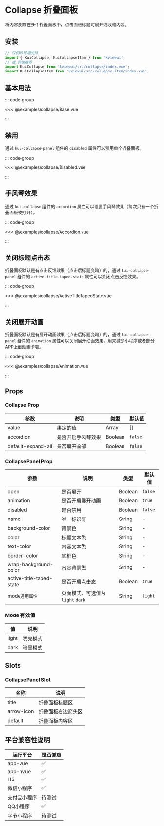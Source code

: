 # Collapse 折叠面板

将内容放置在多个折叠面板中，点击面板标题可展开或收缩内容。

<!--@include: ./tips/introduce.md-->

<TipsIntroduce />

## 安装
```ts
// 仅仅H5环境支持
import { KuiCollapse, KuiCollapseItem } from 'kviewui';
// 或 跨端推荐
import KuiCollapse from 'kviewui/src/collapse/index.vue';
import KuiCollapseItem from 'kviewui/src/collapse-item/index.vue';
```

## 基本用法

<!-- <show-code com-type="collapse" com-show-type="base" /> -->
::: code-group

<<< @/examples/collapse/Base.vue

:::

## 禁用

通过 `kui-collapse-panel` 组件的 `disabled` 属性可以禁用单个折叠面板。

<!-- <show-code com-type="collapse" com-show-type="disabled" /> -->
::: code-group

<<< @/examples/collapse/Disabled.vue

:::

## 手风琴效果

通过 `kui-collapse` 组件的 `accordion` 属性可以设置手风琴效果（每次只有一个折叠面板被打开）。

<!-- <show-code com-type="collapse" com-show-type="accordion" /> -->
::: code-group

<<< @/examples/collapse/Accordion.vue

:::

## 关闭标题点击态

折叠面板默认是有点击反馈效果（点击后标题变暗）的，通过 `kui-collapse-panel` 组件的 `active-title-taped-state` 属性可以关闭点击反馈效果。

<!-- <show-code com-type="collapse" com-show-type="taped-state" /> -->
::: code-group

<<< @/examples/collapse/ActiveTitleTapedState.vue

:::

## 关闭展开动画

折叠面板默认是有展开动画效果（点击后标题变暗）的，通过 `kui-collapse-panel` 组件的 `animation` 属性可以关闭展开动画效果，用来减少小程序或者部分APP上面动画卡顿。

<!-- <show-code com-type="collapse" com-show-type="animation" /> -->
::: code-group

<<< @/examples/collapse/Animation.vue

:::

<!-- ## 自定义文本颜色和背景颜色

通过 `kui-collapse-panel` 组件的 `text-color` 属性可以设置折叠面板的内容文本色，通过 `wrap-background-color` 属性可以设置折叠面板内容的背景色。

<show-code com-type="collapse" com-show-type="colors" />

## 自定义内容

通过 `kui-collapse-panel` 组件的 `title` 插槽可以设置折叠面板的自定义标题内容，通过 `arrow-icon` 插槽可以设置折叠面板标题区的箭头内容或者隐藏箭头。

<show-code com-type="collapse" com-show-type="slots" /> -->

## Props

### Collapse Prop

| 参数 | 说明 | 类型 | 默认值
|----- | ----- | ----- | ----- 
| value | 绑定的值 | Array | []
| accordion | 是否开启手风琴效果 | Boolean | `false`
| default-expand-all | 是否展开全部 | Boolean | `false`


### CollapsePanel Prop
| 参数 | 说明 | 类型 | 默认值 | 
|------|------|------|------|
| open | 是否展开 | Boolean | `false`
| animation | 是否开启展开动画 | Boolean | `true`
| disabled | 是否禁用 | Boolean | `false`
| name | 唯一标识符 | String | -
| background-color | 背景色 | String | -
| color | 标题文本色 | String | -
| text-color | 内容文本色 | String | -
| border-color | 底框色 | String | -
| wrap-background-color | 内容背景色 | String | -
| active-title-taped-state | 是否开启点击态 | Boolean  | `true`
| mode`通用属性` | 页面模式，可选值为 `light` `dark` | String  | `light`

### Mode 有效值
| 值 | 说明 |
|----|------|
| light | 明亮模式 |
| dark | 暗黑模式 |

## Slots

### CollapsePanel Slot
| 名称 | 说明
|------|------
| title | 折叠面板标题区
| arrow-icon | 折叠面板右边箭头区
| default | 折叠面板内容区

## 平台兼容性说明
| 运行平台 | 是否兼容
| --- | ---
| app-vue | ✅
| app-nvue | ✅
| H5 | ✅
| 微信小程序 | ✅
| 支付宝小程序 | 待测试
| QQ小程序 | ✅
| 字节小程序 | 待测试